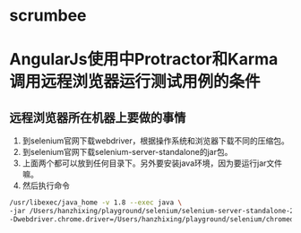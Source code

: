 # scrumbee
# AngularJs使用中Protractor和Karma调用远程浏览器运行测试用例的条件
## 远程浏览器所在机器上要做的事情
1. 到selenium官网下载webdriver，根据操作系统和浏览器下载不同的压缩包。
2. 到selenium官网下载selenium-server-standalone的jar包。
3. 上面两个都可以放到任何目录下。另外要安装java环境，因为要运行jar文件嘛。
4. 然后执行命令
```bash
/usr/libexec/java_home -v 1.8 --exec java \
-jar /Users/hanzhixing/playground/selenium/selenium-server-standalone-2.48.2.jar \
-Dwebdriver.chrome.driver=/Users/hanzhixing/playground/selenium/chromedriver
```
